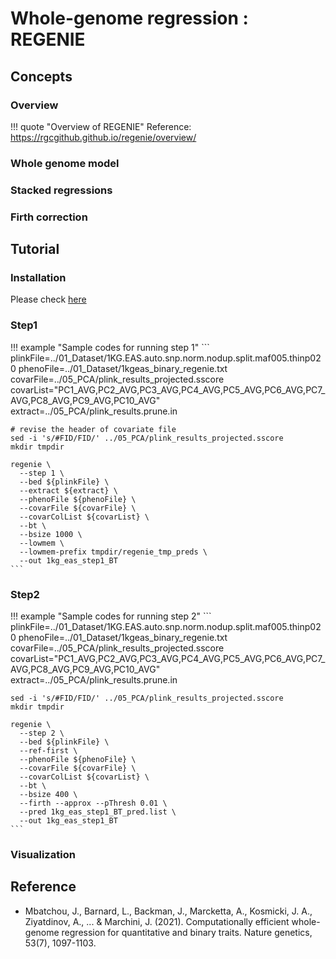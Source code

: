 

# Whole-genome regression : REGENIE

## Concepts

### Overview

!!! quote "Overview of REGENIE"
    Reference: https://rgcgithub.github.io/regenie/overview/

### Whole genome model

### Stacked regressions

### Firth correction

## Tutorial

### Installation

Please check [here](https://rgcgithub.github.io/regenie/install/)

### Step1

!!! example "Sample codes for running step 1"
    ```
    plinkFile=../01_Dataset/1KG.EAS.auto.snp.norm.nodup.split.maf005.thinp020
    phenoFile=../01_Dataset/1kgeas_binary_regenie.txt
    covarFile=../05_PCA/plink_results_projected.sscore
    covarList="PC1_AVG,PC2_AVG,PC3_AVG,PC4_AVG,PC5_AVG,PC6_AVG,PC7_AVG,PC8_AVG,PC9_AVG,PC10_AVG"
    extract=../05_PCA/plink_results.prune.in
    
    # revise the header of covariate file
    sed -i 's/#FID/FID/' ../05_PCA/plink_results_projected.sscore
    mkdir tmpdir
    
    regenie \
      --step 1 \
      --bed ${plinkFile} \
      --extract ${extract} \
      --phenoFile ${phenoFile} \
      --covarFile ${covarFile} \
      --covarColList ${covarList} \
      --bt \
      --bsize 1000 \
      --lowmem \
      --lowmem-prefix tmpdir/regenie_tmp_preds \
      --out 1kg_eas_step1_BT
    ```


### Step2

!!! example "Sample codes for running step 2"
    ```
    plinkFile=../01_Dataset/1KG.EAS.auto.snp.norm.nodup.split.maf005.thinp020
    phenoFile=../01_Dataset/1kgeas_binary_regenie.txt
    covarFile=../05_PCA/plink_results_projected.sscore
    covarList="PC1_AVG,PC2_AVG,PC3_AVG,PC4_AVG,PC5_AVG,PC6_AVG,PC7_AVG,PC8_AVG,PC9_AVG,PC10_AVG"
    extract=../05_PCA/plink_results.prune.in
    
    sed -i 's/#FID/FID/' ../05_PCA/plink_results_projected.sscore
    mkdir tmpdir
    
    regenie \
      --step 2 \
      --bed ${plinkFile} \
      --ref-first \
      --phenoFile ${phenoFile} \
      --covarFile ${covarFile} \
      --covarColList ${covarList} \
      --bt \
      --bsize 400 \
      --firth --approx --pThresh 0.01 \
      --pred 1kg_eas_step1_BT_pred.list \
      --out 1kg_eas_step1_BT
    ```

### Visualization

## Reference
- Mbatchou, J., Barnard, L., Backman, J., Marcketta, A., Kosmicki, J. A., Ziyatdinov, A., ... & Marchini, J. (2021). Computationally efficient whole-genome regression for quantitative and binary traits. Nature genetics, 53(7), 1097-1103.

